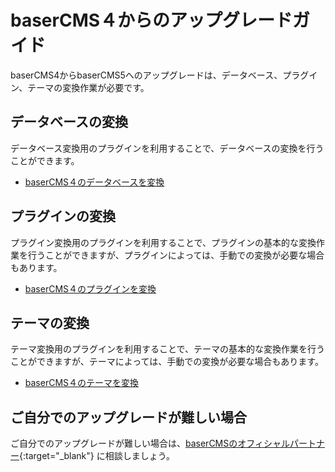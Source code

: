 # baserCMS４からのアップグレードガイド

baserCMS4からbaserCMS5へのアップグレードは、データベース、プラグイン、テーマの変換作業が必要です。

## データベースの変換
データベース変換用のプラグインを利用することで、データベースの変換を行うことができます。

- [baserCMS４のデータベースを変換](./migration_db_from_ver4)

## プラグインの変換
プラグイン変換用のプラグインを利用することで、プラグインの基本的な変換作業を行うことができますが、プラグインによっては、手動での変換が必要な場合もあります。

- [baserCMS４のプラグインを変換](./plugin/migration_plugin_from_ver4)

## テーマの変換
テーマ変換用のプラグインを利用することで、テーマの基本的な変換作業を行うことができますが、テーマによっては、手動での変換が必要な場合もあります。

- [baserCMS４のテーマを変換](./theme/migration_theme_from_ver4)

## ご自分でのアップグレードが難しい場合
ご自分でのアップグレードが難しい場合は、[baserCMSのオフィシャルパートナー](https://basercms.net/partners/){:target="_blank"} に相談しましょう。